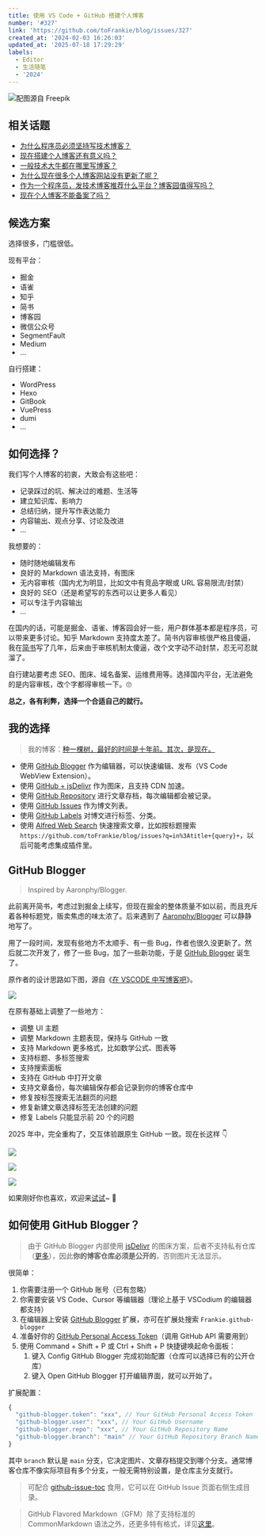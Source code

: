 ```yaml
---
title: 使用 VS Code + GitHub 搭建个人博客
number: '#327'
link: 'https://github.com/toFrankie/blog/issues/327'
created_at: '2024-02-03 16:26:03'
updated_at: '2025-07-18 17:29:29'
labels:
  - Editor
  - 生活随笔
  - '2024'
---
```


![配图源自 Freepik](https://cdn.jsdelivr.net/gh/toFrankie/blog@main/images/2024/2/1706956091868.jpg)

## 相关话题

- [为什么程序员必须坚持写技术博客？](https://www.zhihu.com/question/624259381)
- [现在搭建个人博客还有意义吗？](https://www.zhihu.com/question/359954102)
- [一般技术大牛都在哪里写博客？](https://www.zhihu.com/question/22795144)
- [为什么现在很多个人博客网站没有更新了呢？](https://www.zhihu.com/question/656111884)
- [作为一个程序员，发技术博客推荐什么平台？博客园值得写吗？](https://www.zhihu.com/question/652884046)
- [现在个人博客不能备案了吗？](https://www.zhihu.com/question/266571296)

## 候选方案

选择很多，门槛很低。

现有平台：

- 掘金
- 语雀
- 知乎
- 简书
- 博客园
- 微信公众号
- SegmentFault
- Medium
- ...

自行搭建：

- WordPress
- Hexo
- GitBook
- VuePress
- dumi
- ...

## 如何选择？

我们写个人博客的初衷，大致会有这些吧：

- 记录踩过的坑、解决过的难题、生活等
- 建立知识库、影响力
- 总结归纳，提升写作表达能力
- 内容输出、观点分享、讨论及改进
- ...

我想要的：

- 随时随地编辑发布
- 良好的 Markdown 语法支持，有图床
- 无内容审核（国内尤为明显，比如文中有竞品字眼或 URL 容易限流/封禁）
- 良好的 SEO（还是希望写的东西可以让更多人看见）
- 可以专注于内容输出
- ...

在国内的话，可能是掘金、语雀、博客园会好一些，用户群体基本都是程序员，可以带来更多讨论。知乎 Markdown 支持度太差了。简书内容审核很严格且傻逼，我在[简书](https://www.jianshu.com/u/f4dac74bd955)写了几年，后来由于审核机制太傻逼，改个文字动不动封禁，忍无可忍就溜了。

自行建站要考虑 SEO、图床、域名备案、运维费用等。选择国内平台，无法避免的是内容审核，改个字都得审核一下。🙄

**总之，各有利弊，选择一个合适自己的就行。**

## 我的选择

> 我的博客：[种一棵树，最好的时间是十年前。其次，是现在。](https://github.com/toFrankie/blog)

- 使用 [GitHub Blogger](https://marketplace.visualstudio.com/items?itemName=Frankie.github-blogger) 作为编辑器，可以快速编辑、发布（VS Code WebView Extension）。
- 使用 [GitHub + jsDelivr](https://www.jsdelivr.com/?docs=gh) 作为图床，且支持 CDN 加速。
- 使用 [GitHub Repository](https://github.com/toFrankie/blog) 进行文章存档，每次编辑都会被记录。
- 使用 [GitHub Issues](https://github.com/toFrankie/blog/issues) 作为博文列表。
- 使用 [GitHub Labels](https://github.com/toFrankie/blog/labels) 对博文进行标签、分类。
- 使用 [Alfred Web Search](https://www.alfredapp.com/help/features/web-search/) 快速搜索文章，比如按标题搜索 `https://github.com/toFrankie/blog/issues?q=in%3Atitle+{query}+`，以后可能考虑集成插件里。

## GitHub Blogger

> Inspired by Aaronphy/Blogger.

此前离开简书，考虑过到掘金上续写，但现在掘金的整体质量不如以前，而且充斥着各种标题党，贩卖焦虑的味太浓了。后来遇到了 [Aaronphy/Blogger](https://github.com/Aaronphy/Blogger) 可以静静地写了。

用了一段时间，发现有些地方不太顺手、有一些 Bug，作者也很久没更新了。然后就二次开发了，修了一些 Bug，加了一些新功能，于是 [GitHub Blogger](https://github.com/toFrankie/github-blogger) 诞生了。

原作者的设计思路如下图，源自《[在 VSCODE 中写博客吧](https://zhuanlan.zhihu.com/p/358347337)》。

![](https://cdn.jsdelivr.net/gh/toFrankie/blog@main/images/2024/2/1706953309265.png)

在原有基础上调整了一些地方：

- 调整 UI 主题
- 调整 Markdown 主题表现，保持与 GitHub 一致
- 支持 Markdown 更多格式，比如数学公式、图表等
- 支持标题、多标签搜索
- 支持搜索面板
- 支持在 GitHub 中打开文章
- 支持文章备份，每次编辑保存都会记录到你的博客仓库中
- 修复按标签搜索无法翻页的问题
- 修复新建文章选择标签无法创建的问题
- 修复 Labels 只能显示前 20 个的问题

2025 年中，完全重构了，交互体验跟原生 GitHub 一致。现在长这样 👇

![](https://cdn.jsdelivr.net/gh/toFrankie/blog@main/images/2025/7/1752828389666.png)

![](https://cdn.jsdelivr.net/gh/toFrankie/blog@main/images/2025/7/1752828391479.png)

![](https://cdn.jsdelivr.net/gh/toFrankie/blog@main/images/2025/7/1752828393398.png)

如果刚好你也喜欢，欢迎来[试试](https://github.com/toFrankie/github-blogger)~ 👋

## 如何使用 GitHub Blogger？

> 由于 GitHub Blogger 内部使用 [jsDelivr](https://www.jsdelivr.com/?docs=gh) 的图床方案，后者不支持私有仓库（[更多](https://github.com/jsdelivr/jsdelivr/issues/18243#issuecomment-857512289)），因此**你的博客仓库必须是公开的**，否则图片无法显示。

很简单：

1. 你需要注册一个 GitHub 账号（已有忽略）
2. 你需要安装 VS Code、Cursor 等编辑器（理论上基于 VSCodium 的编辑器都支持）
3. 在编辑器上安装 [GitHub Blogger](https://marketplace.visualstudio.com/items?itemName=Frankie.github-blogger) 扩展，亦可在扩展处搜索 `Frankie.github-blogger`
4. 准备好你的 [GitHub Personal Access Token](https://docs.github.com/zh/authentication/keeping-your-account-and-data-secure/managing-your-personal-access-tokens)（调用 GitHub API 需要用到）
5. 使用 Command + Shift + P 或 Ctrl + Shift + P 快捷键唤起命令面板：
    1. 键入 Config GitHub Blogger 完成初始配置（仓库可以选择已有的公开仓库）
    2. 键入 Open GitHub Blogger 打开编辑界面，就可以开始了。

扩展配置：

```js
{
  "github-blogger.token": "xxx", // Your GitHub Personal Access Token
  "github-blogger.user": "xxx", // Your GitHub Username
  "github-blogger.repo": "xxx", // Your GitHub Repository Name
  "github-blogger.branch": "main" // Your GitHub Repository Branch Name
}
```

其中 `branch` 默认是 `main` 分支，它决定图片、文章存档提交到哪个分支。通常博客仓库不像实际项目有多个分支，一般无需特别设置，是仓库主分支就行。

> 可配合 [github-issue-toc](https://github.com/toFrankie/github-issue-toc) 食用，它可以在 GitHub Issue 页面右侧生成目录。

> GitHub Flavored Markdown（GFM）除了支持标准的 CommonMarkdown 语法之外，还更多特有格式，详见[这里](https://docs.github.com/zh/get-started/writing-on-github/getting-started-with-writing-and-formatting-on-github/about-writing-and-formatting-on-github)。
